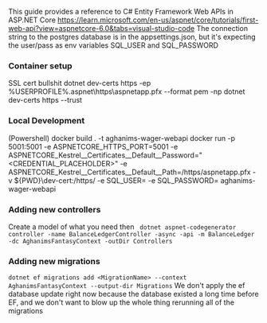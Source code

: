 This guide provides a reference to C# Entity Framework Web APIs in ASP.NET Core
https://learn.microsoft.com/en-us/aspnet/core/tutorials/first-web-api?view=aspnetcore-6.0&tabs=visual-studio-code
The connection string to the postgres database is in the appsettings.json, but it's expecting the user/pass as env variables SQL_USER and SQL_PASSWORD

### Container setup
SSL cert bullshit
dotnet dev-certs https -ep %USERPROFILE%\.aspnet\https\aspnetapp.pfx --format pem -np
dotnet dev-certs https --trust

### Local Development
(Powershell)
docker build . -t aghanims-wager-webapi
docker run -p 5001:5001 -e ASPNETCORE_HTTPS_PORT=5001 -e ASPNETCORE_Kestrel__Certificates__Default__Password="<CREDENTIAL_PLACEHOLDER>" -e ASPNETCORE_Kestrel__Certificates__Default__Path=/https/aspnetapp.pfx -v ${PWD}\dev-cert:/https/ -e SQL_USER=<sqluser> -e SQL_PASSWORD=<sqluser>  aghanims-wager-webapi

### Adding new controllers
Create a model of what you need then
` dotnet aspnet-codegenerator controller -name BalanceLedgerController -async -api -m BalanceLedger -dc AghanimsFantasyContext -outDir Controllers`

### Adding new migrations
`dotnet ef migrations add <MigrationName> --context AghanimsFantasyContext --output-dir Migrations`
We don't apply the ef database update right now because the database existed a long time before EF, and we don't want to blow up the whole thing rerunning all of the migrations